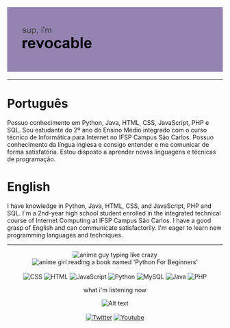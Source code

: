 <div align="left">

<img src="./header.png" alt="header">


 
<hr>  
<p align="left">
  <h1>Português</h1>
Possuo conhecimento em Python, Java, HTML, CSS, JavaScript, PHP e SQL. Sou estudante do 2º ano do Ensino Médio integrado com o curso técnico de Informática para Internet no IFSP Campus São Carlos. Possuo conhecimento da língua inglesa e consigo entender e me comunicar de forma satisfatória. Estou disposto a aprender novas linguagens e técnicas de programação.
  <h1>English</h1>
  I have knowledge in Python, Java, HTML, CSS, and JavaScript, PHP and SQL. I'm a 2nd-year high school student enrolled in the integrated technical course of Internet Computing at IFSP Campus São Carlos. I have a good grasp of English and can communicate satisfactorily. I'm eager to learn new programming languages and techniques.
  
 </p>
<hr>

<div align="center">
<img src="./42634073306d3a03bf67cbcd4dc270ae1410383808_full.gif" alt="anime guy typing like crazy" title="me lmao" width="380px">
<img src="https://raw.githubusercontent.com/cat-milk/Anime-Girls-Holding-Programming-Books/master/Python/Aoba_Suzukaze_techgo_Python_For_Beginners.png" alt="anime girl reading a book named 'Python For Beginners' " width="380px">
</div>

<div style="display: inline_block; align: center;text-align: center"> <br>
 <img src="https://img.shields.io/badge/CSS-3%2B-blue?logo=css3&logoColor=white" alt="CSS">
 <img src="https://img.shields.io/badge/HTML-5%2B-orange?logo=html5&logoColor=white" alt="HTML">    
 <img src="https://img.shields.io/badge/JavaScript-ES6%2B-yellow?logo=javascript&logoColor=white" alt="JavaScript">
 <img src="https://img.shields.io/badge/Python-3.6%2B-blue?logo=python&logoColor=white" alt="Python">
 <img src="https://img.shields.io/badge/MySQL-8.0%2B-blue?logo=mysql&logoColor=white" alt="MySQL"> 	
 <img src="https://img.shields.io/badge/Java-11%2B-red?logo=java&logoColor=white" alt="Java">
 <img src="https://img.shields.io/badge/PHP-7.4%2B-blue?logo=php&logoColor=white" alt="PHP">
</div>


<div align="center">
  
  <p>
  what i'm listening now
  </p
  
  ![Alt text](https://spotify-recently-played-readme.vercel.app/api?user=murilovazscolari6-br)
</div>
    
<div align="center">
    <a href="https://twitter.com/revocablekk" target="blank"><img align="center" src="https://cdn.jsdelivr.net/npm/simple-icons@3.0.1/icons/twitter.svg" alt="Twitter"height="30" width="40" /></a>
    <a href="https://www.youtube.com/user/murilovazscolari6" target="blank"><img align="center" src="https://cdn.jsdelivr.net/npm/simple-icons@3.0.1/icons/youtube.svg" alt="Youtube" height="30" width="40"" /></a>
     </div>





